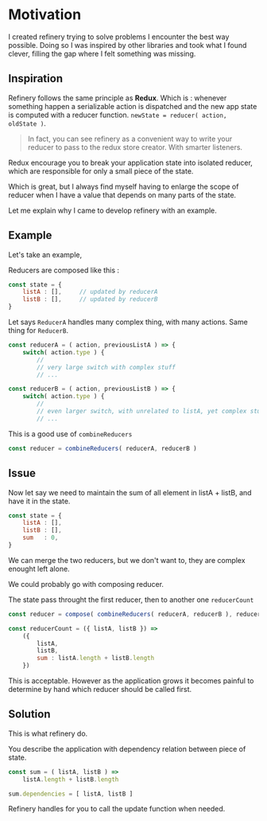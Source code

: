Motivation
===

I created refinery trying to solve problems I encounter the best way possible. Doing so I was inspired by other libraries and took what I found clever, filling the gap where I felt something was missing.


## Inspiration

Refinery follows the same principle as __Redux__. Which is : whenever something happen a serializable action is dispatched and the new app state is computed with a reducer function. `newState = reducer( action, oldState )`.

> In fact, you can see refinery as a convenient way to write your reducer to pass to the redux store creator. With smarter listeners.


Redux encourage you to break your application state into isolated reducer, which are responsible for only a small piece of the state.

Which is great, but I always find myself having to enlarge the scope of reducer when I have a value that depends on many parts of the state.

Let me explain why I came to develop refinery with an example.

## Example

Let's take an example,

Reducers are composed like this :

```javascript
const state = {
    listA : [],     // updated by reducerA
    listB : [],     // updated by reducerB
}
```

Let says `ReducerA` handles many complex thing, with many actions.
Same thing for `ReducerB`.

```javascript
const reducerA = ( action, previousListA ) => {
    switch( action.type ) {
        //
        // very large switch with complex stuff
        // ...

const reducerB = ( action, previousListB ) => {
    switch( action.type ) {
        //
        // even larger switch, with unrelated to listA, yet complex stuff
        // ...
```

This is a good use of `combineReducers`

```javascript
const reducer = combineReducers( reducerA, reducerB )
```

## Issue

Now let say we need to maintain the sum of all element in listA + listB, and have it in the state.

```javascript
const state = {
    listA : [],
    listB : [],
    sum   : 0,
}
```

We can merge the two reducers, but we don't want to, they are complex enought left alone.

We could probably go with composing reducer.

The state pass throught the first reducer, then to another one `reducerCount`

```javascript
const reducer = compose( combineReducers( reducerA, reducerB ), reducerCount )
```

```javascript
const reducerCount = ({ listA, listB }) =>
    ({
        listA,
        listB,
        sum : listA.length + listB.length
    })
```

This is acceptable.
However as the application grows it becomes painful to determine by hand which reducer should be called first.

## Solution

This is what refinery do.

You describe the application with dependency relation between piece of state.

```javascript
const sum = ( listA, listB ) =>
    listA.length + listB.length

sum.dependencies = [ listA, listB ]
```

Refinery handles for you to call the update function when needed.
